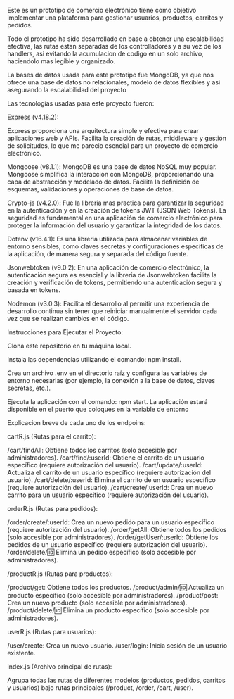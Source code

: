 Este es un prototipo de comercio electrónico tiene como objetivo implementar una plataforma para gestionar usuarios, productos, carritos y pedidos. 

Todo el prototipo ha sido desarrollado en base a obtener una escalabilidad efectiva, las rutas estan separadas de los controlladores y a su vez de los handlers, asi evitando la acumulacion de codigo en un solo archivo, haciendolo mas legible y organizado.

La bases de datos usada para este prototipo fue MongoDB, ya que nos ofrece una base de datos no relacionales, modelo de datos flexibles y asi asegurando la escalabilidad del proyecto


Las tecnologias usadas para este proyecto fueron:

Express (v4.18.2):

 Express proporciona una arquitectura simple y efectiva para crear aplicaciones web y APIs. Facilita la creación de rutas, middleware y gestión de solicitudes, lo que me parecio esencial para un proyecto de comercio electrónico.

Mongoose (v8.1.1):
 MongoDB es una base de datos NoSQL muy popular. Mongoose simplifica la interacción con MongoDB, proporcionando una capa de abstracción y modelado de datos. Facilita la definición de esquemas, validaciones y operaciones de base de datos.

Crypto-js (v4.2.0):
Fue la libreria mas practica para garantizar la seguridad en la autenticación y en la creación de tokens JWT (JSON Web Tokens). La seguridad es fundamental en una aplicación de comercio electrónico para proteger la información del usuario y garantizar la integridad de los datos.

Dotenv (v16.4.1):
Es una libreria utilizada para almacenar variables de entorno sensibles, como claves secretas y configuraciones específicas de la aplicación, de manera segura y separada del código fuente.

Jsonwebtoken (v9.0.2):
 En una aplicación de comercio electrónico, la autenticación segura es esencial y la libreria de Jsonwebtoken facilita la creación y verificación de tokens, permitiendo una autenticación segura y basada en tokens.

Nodemon (v3.0.3):
 Facilita el desarrollo al permitir una experiencia de desarrollo continua sin tener que reiniciar manualmente el servidor cada vez que se realizan cambios en el código.

Instrucciones para Ejecutar el Proyecto:

Clona este repositorio en tu máquina local.

Instala las dependencias utilizando el comando: npm install.

Crea un archivo .env en el directorio raíz y configura las variables de entorno necesarias (por ejemplo, la conexión a la base de datos, claves secretas, etc.).

Ejecuta la aplicación con el comando: npm start.
La aplicación estará disponible en el puerto que coloques en la variable de entorno

Explicacion breve de cada uno de los endpoins:

cartR.js (Rutas para el carrito):

/cart/findAll: Obtiene todos los carritos (solo accesible por administradores).
/cart/find/:userId: Obtiene el carrito de un usuario específico (requiere autorización del usuario).
/cart/update/:userId: Actualiza el carrito de un usuario específico (requiere autorización del usuario).
/cart/delete/:userId: Elimina el carrito de un usuario específico (requiere autorización del usuario).
/cart/create/:userId: Crea un nuevo carrito para un usuario específico (requiere autorización del usuario).

orderR.js (Rutas para pedidos):

/order/create/:userId: Crea un nuevo pedido para un usuario específico (requiere autorización del usuario).
/order/getAll: Obtiene todos los pedidos (solo accesible por administradores).
/order/getUser/:userId: Obtiene los pedidos de un usuario específico (requiere autorización del usuario).
/order/delete/:id: Elimina un pedido específico (solo accesible por administradores).

/productR.js (Rutas para productos):

/product/get: Obtiene todos los productos.
/product/admin/:id: Actualiza un producto específico (solo accesible por administradores).
/product/post: Crea un nuevo producto (solo accesible por administradores).
/product/delete/:id: Elimina un producto específico (solo accesible por administradores).

userR.js (Rutas para usuarios):

/user/create: Crea un nuevo usuario.
/user/login: Inicia sesión de un usuario existente.

index.js (Archivo principal de rutas):

Agrupa todas las rutas de diferentes modelos (productos, pedidos, carritos y usuarios) bajo rutas principales (/product, /order, /cart, /user).